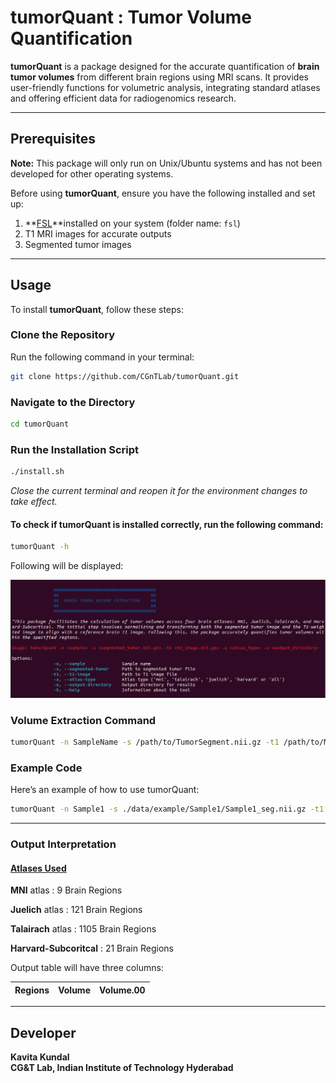 # tumorQuant : Tumor Volume Quantification

**tumorQuant** is a package designed for the accurate quantification of **brain tumor volumes** from different brain regions using MRI scans. It provides user-friendly functions for volumetric analysis, integrating standard atlases and offering efficient data for radiogenomics research.

---

## Prerequisites

**Note:** This package will only run on Unix/Ubuntu systems and has not been developed for other operating systems.

Before using **tumorQuant**, ensure you have the following installed and set up:

1. **[FSL](https://fsl.fmrib.ox.ac.uk/fsl/docs/#/install/linux)**installed on your system (folder name: `fsl`)
2. T1 MRI images for accurate outputs
3. Segmented tumor images

---

## Usage

To install **tumorQuant**, follow these steps:

### Clone the Repository

Run the following command in your terminal:

```bash
git clone https://github.com/CGnTLab/tumorQuant.git
```
### Navigate to the Directory
```bash
cd tumorQuant
```

### Run the Installation Script
```bash
./install.sh
```
*Close the current terminal and reopen it for the environment changes to take effect.*

#### To check if tumorQuant is installed correctly, run the following command:
```bash
tumorQuant -h
```
Following will be displayed:

![TumorQuant Help Output](data/misc/tumorQuant_help.png)

### Volume Extraction Command
```bash
tumorQuant -n SampleName -s /path/to/TumorSegment.nii.gz -t1 /path/to/MRI_t1.nii.gz -a atlas -o /path/to/output
```

### Example Code

Here’s an example of how to use tumorQuant:
```bash
tumorQuant -n Sample1 -s ./data/example/Sample1/Sample1_seg.nii.gz -t1 ./data/example/Sample1/Sample1_t1.nii.gz -a all -o ./Sample1_output
```
---
### Output Interpretation
#### [Atlases Used](https://fsl.fmrib.ox.ac.uk/fsl/docs/#/other/datasets)

**MNI** atlas : 9 Brain Regions

**Juelich** atlas : 121 Brain Regions

**Talairach** atlas : 1105 Brain Regions

**Harvard-Subcoritcal** : 21 Brain Regions

Output table will have three columns:

| Regions | Volume | Volume.00 |
|---------|--------|-----------|


---
## Developer

**Kavita Kundal**  
**CG&T Lab, Indian Institute of Technology Hyderabad**




